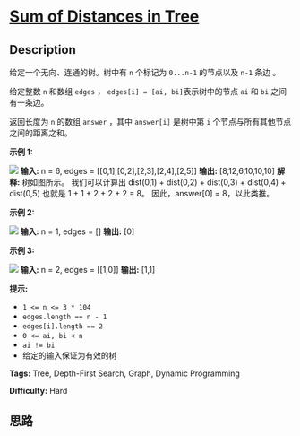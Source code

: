 # [Sum of Distances in Tree][title]

## Description

给定一个无向、连通的树。树中有 `n` 个标记为 `0...n-1` 的节点以及 `n-1` 条边 。

给定整数 `n` 和数组 `edges` ， `edges[i] = [ai, bi]`表示树中的节点 `ai` 和 `bi` 之间有一条边。

返回长度为 `n` 的数组 `answer` ，其中 `answer[i]` 是树中第 `i` 个节点与所有其他节点之间的距离之和。



**示例 1:**

![](https://assets.leetcode.com/uploads/2021/07/23/lc-sumdist1.jpg)
            **输入:** n = 6, edges = [[0,1],[0,2],[2,3],[2,4],[2,5]]    **输出:** [8,12,6,10,10,10]    **解释:** 树如图所示。    我们可以计算出 dist(0,1) + dist(0,2) + dist(0,3) + dist(0,4) + dist(0,5)     也就是 1 + 1 + 2 + 2 + 2 = 8。 因此，answer[0] = 8，以此类推。    

**示例 2:**

![](https://assets.leetcode.com/uploads/2021/07/23/lc-sumdist2.jpg)
            **输入:** n = 1, edges = []    **输出:** [0]    

**示例 3:**

![](https://assets.leetcode.com/uploads/2021/07/23/lc-sumdist3.jpg)
            **输入:** n = 2, edges = [[1,0]]    **输出:** [1,1]    



**提示:**

  * `1 <= n <= 3 * 104`
  * `edges.length == n - 1`
  * `edges[i].length == 2`
  * `0 <= ai, bi < n`
  * `ai != bi`
  * 给定的输入保证为有效的树


**Tags:** Tree, Depth-First Search, Graph, Dynamic Programming

**Difficulty:** Hard

## 思路

[title]: https://leetcode-cn.com/problems/sum-of-distances-in-tree
